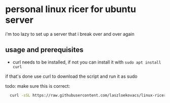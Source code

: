 # personal linux ricer for ubuntu server

i'm too lazy to set up a server that i break over and over again

## usage and prerequisites
- curl needs to be installed, if not you can install it with `sudo apt install curl`

if that's done use curl to download the script and run it as sudo

todo: make sure this is correct:
```bash
  curl -sSL https://raw.githubusercontent.com/laszloekovacs/linux-ricer/refs/heads/main/install.sh -o rice.sh && ./rice.sh
```

